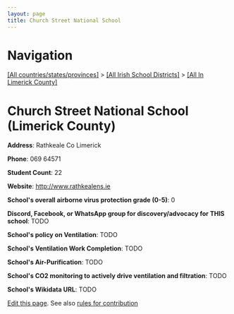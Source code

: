 ```yaml
---
layout: page
title: Church Street National School
---
```

# Navigation

[[All countries/states/provinces]](../../..) > [[All Irish School Districts]](../..) > [[All In Limerick County]](..)

# Church Street National School (Limerick County)

**Address**: Rathkeale Co Limerick

**Phone**: 069 64571

**Student Count**: 22

**Website**: <http://www.rathkealens.ie>

**School's overall airborne virus protection grade (0-5)**: 0

**Discord, Facebook, or WhatsApp group for discovery/advocacy for THIS school**: TODO

**School's policy on Ventilation**: TODO

**School's Ventilation Work Completion**: TODO

**School's Air-Purification**: TODO

**School's CO2 monitoring to actively drive ventilation and filtration**: TODO

**School's Wikidata URL**: TODO


[Edit this page](https://github.com/ventilate-schools/Ireland/edit/main/./Limerick_County/Church_Street_National_School.md). See also [rules for contribution](../../../contribution-rules/)